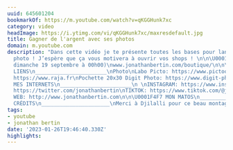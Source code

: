 ```yaml
---
uuid: 645601204
bookmarkOf: https://m.youtube.com/watch?v=qKGGHunk7xc
category: video
headImage: https://i.ytimg.com/vi/qKGGHunk7xc/maxresdefault.jpg
title: Gagner de l'argent avec ses photos
domain: m.youtube.com
description: "Dans cette vidéo je te présente toutes les bases pour lancer sa boutique
  photo ! J’espère que ça vous motivera à ouvrir vos shops ! \n\n\U0001F5BC  MA BOUTIQUE\n_______________________\n\n(Ferme
  dimanche 19 septembre à 00h00)\nwww.jonathanbertin.com/boutique/\n\n\U0001F517 LES
  LIENS\n_______________________\nPhoto\nLabo Picto: https://www.pictoonline.fr\nRaja:
  https://www.raja.fr\nPochette 20x30 Digit Photo: https://www.digit-photo.com/BESOIN-Pochette-Photo-Agrandissement-22X32cm-300g-Neutre-X50-rBB1830.html\n\n\n\U0001F4F2
  MES INTERNETS\n_______________________\n \nINSTAGRAM: https://www.instagram.com/jonathanbertin\nTWITTER:
  https://twitter.com/jonathanbertin\nTIKTOK: https://www.tiktok.com/@jonathanbertin\nSITE
  WEB: http://www.jonathanbertin.com\n\n\U0001F4F7 MON MATOS\n______________________\n\nhttps://ipln.fr/content/23-jonathan-bertin?s=JONAT\n\n\U0001F39E
  CRÉDITS\n______________________\nMerci à Djilalli pour ce beau montage \n\nhttps://youtube.com/c/Djilalli"
tags:
- youtube
- jonathan bertin
date: '2023-01-26T19:46:40.330Z'
highlights:
---
```



